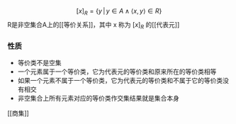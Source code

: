$$
[x]_{R}=\{ y\,|\,y\in A \wedge \langle x,y \rangle \in R \}
$$
R是非空集合A上的[[等价关系]]，其中 x 称为 $[x]_{R}$ 的[[代表元]]

### 性质

- 等价类不是空集
- 一个元素属于一个等价类，它为代表元的等价类和原来所在的等价类相等
- 如果一个元素不属于一个等价类，它为代表元的等价类和不属于它的等价类没有相交
- 非空集合上所有元素对应的等价类作交集结果就是集合本身


[[商集]]


